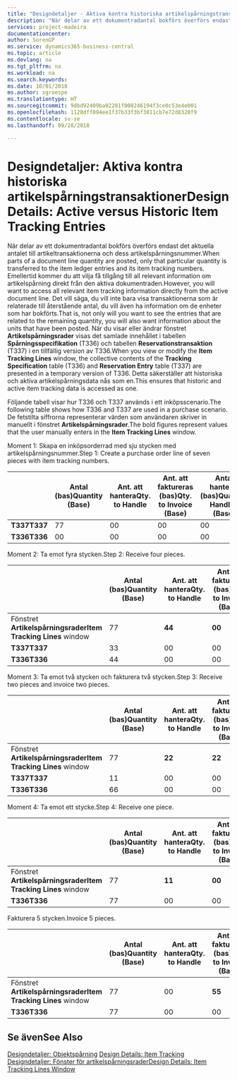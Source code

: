 ```yaml
---
title: "Designdetaljer - Aktiva kontra historiska artikelspårningstransaktioner | Microsoft Docs"
description: "När delar av ett dokumentradantal bokförs överförs endast det aktuella antalet till artikeltransaktionerna och dess artikelspårningsnummer. Emellertid kommer du att vilja få tillgång till all relevant information om artikelspårning direkt från den aktiva dokumentraden. Det vill säga, du vill inte bara visa transaktionerna som är relaterade till återstående antal, du vill även ha information om de enheter som har bokförts. När du visar eller ändrar fönstret **Artikelspårningsrader** visas det samlade innehållet i tabellen **Spårningsspecifikation** (T336) och tabellen **Reservationstransaktion** (T337) i en tillfällig version av T336. Detta säkerställer att historiska och aktiva artikelspårningsdata nås som en."
services: project-madeira
documentationcenter: 
author: SorenGP
ms.service: dynamics365-business-central
ms.topic: article
ms.devlang: na
ms.tgt_pltfrm: na
ms.workload: na
ms.search.keywords: 
ms.date: 10/01/2018
ms.author: sgroespe
ms.translationtype: HT
ms.sourcegitcommit: 9dbd92409ba02281f008246194f3ce0c53e4e001
ms.openlocfilehash: 1128dff894ee1f37b33f3bf3811cb7e72d8328f9
ms.contentlocale: sv-se
ms.lasthandoff: 09/28/2018

---
```

# <a name="design-details-active-versus-historic-item-tracking-entries"></a><span data-ttu-id="1d075-107">Designdetaljer: Aktiva kontra historiska artikelspårningstransaktioner</span><span class="sxs-lookup"><span data-stu-id="1d075-107">Design Details: Active versus Historic Item Tracking Entries</span></span>
<span data-ttu-id="1d075-108">När delar av ett dokumentradantal bokförs överförs endast det aktuella antalet till artikeltransaktionerna och dess artikelspårningsnummer.</span><span class="sxs-lookup"><span data-stu-id="1d075-108">When parts of a document line quantity are posted, only that particular quantity is transferred to the item ledger entries and its item tracking numbers.</span></span> <span data-ttu-id="1d075-109">Emellertid kommer du att vilja få tillgång till all relevant information om artikelspårning direkt från den aktiva dokumentraden.</span><span class="sxs-lookup"><span data-stu-id="1d075-109">However, you will want to access all relevant item tracking information directly from the active document line.</span></span> <span data-ttu-id="1d075-110">Det vill säga, du vill inte bara visa transaktionerna som är relaterade till återstående antal, du vill även ha information om de enheter som har bokförts.</span><span class="sxs-lookup"><span data-stu-id="1d075-110">That is, not only will you want to see the entries that are related to the remaining quantity, you will also want information about the units that have been posted.</span></span> <span data-ttu-id="1d075-111">När du visar eller ändrar fönstret **Artikelspårningsrader** visas det samlade innehållet i tabellen **Spårningsspecifikation** (T336) och tabellen **Reservationstransaktion** (T337) i en tillfällig version av T336.</span><span class="sxs-lookup"><span data-stu-id="1d075-111">When you view or modify the **Item Tracking Lines** window, the collective contents of the **Tracking Specification** table (T336) and **Reservation Entry** table (T337) are presented in a temporary version of T336.</span></span> <span data-ttu-id="1d075-112">Detta säkerställer att historiska och aktiva artikelspårningsdata nås som en.</span><span class="sxs-lookup"><span data-stu-id="1d075-112">This ensures that historic and active item tracking data is accessed as one.</span></span>  

 <span data-ttu-id="1d075-113">Följande tabell visar hur T336 och T337 används i ett inköpsscenario.</span><span class="sxs-lookup"><span data-stu-id="1d075-113">The following table shows how T336 and T337 are used in a purchase scenario.</span></span> <span data-ttu-id="1d075-114">De fetstilta siffrorna representerar värden som användaren skriver in manuellt i fönstret **Artikelspårningsrader**.</span><span class="sxs-lookup"><span data-stu-id="1d075-114">The bold figures represent values that the user manually enters in the **Item Tracking Lines** window.</span></span>  

 <span data-ttu-id="1d075-115">Moment 1: Skapa en inköpsorderrad med sju stycken med artikelspårningsnummer.</span><span class="sxs-lookup"><span data-stu-id="1d075-115">Step 1: Create a purchase order line of seven pieces with item tracking numbers.</span></span>  

||<span data-ttu-id="1d075-116">**Antal (bas)**</span><span class="sxs-lookup"><span data-stu-id="1d075-116">**Quantity (Base)**</span></span>|<span data-ttu-id="1d075-117">**Ant. att hantera**</span><span class="sxs-lookup"><span data-stu-id="1d075-117">**Qty. to Handle**</span></span>|<span data-ttu-id="1d075-118">**Ant. att faktureras (bas)**</span><span class="sxs-lookup"><span data-stu-id="1d075-118">**Qty. to Invoice (Base)**</span></span>|<span data-ttu-id="1d075-119">**Antal hanterat (bas)**</span><span class="sxs-lookup"><span data-stu-id="1d075-119">**Quantity Handled (Base)**</span></span>|<span data-ttu-id="1d075-120">**Antal fakturerat (bas)**</span><span class="sxs-lookup"><span data-stu-id="1d075-120">**Quantity Invoiced (Base)**</span></span>|  
|-|----------------------------------------------|--------------------------------------------|------------------------------------------------------|-------------------------------------------------------|--------------------------------------------------------|  
|<span data-ttu-id="1d075-121">**T337**</span><span class="sxs-lookup"><span data-stu-id="1d075-121">**T337**</span></span>|<span data-ttu-id="1d075-122">7</span><span class="sxs-lookup"><span data-stu-id="1d075-122">7</span></span>|<span data-ttu-id="1d075-123">0</span><span class="sxs-lookup"><span data-stu-id="1d075-123">0</span></span>|<span data-ttu-id="1d075-124">0</span><span class="sxs-lookup"><span data-stu-id="1d075-124">0</span></span>|<span data-ttu-id="1d075-125">0</span><span class="sxs-lookup"><span data-stu-id="1d075-125">0</span></span>|<span data-ttu-id="1d075-126">0</span><span class="sxs-lookup"><span data-stu-id="1d075-126">0</span></span>|  
|<span data-ttu-id="1d075-127">**T336**</span><span class="sxs-lookup"><span data-stu-id="1d075-127">**T336**</span></span>|<span data-ttu-id="1d075-128">0</span><span class="sxs-lookup"><span data-stu-id="1d075-128">0</span></span>|<span data-ttu-id="1d075-129">0</span><span class="sxs-lookup"><span data-stu-id="1d075-129">0</span></span>|<span data-ttu-id="1d075-130">0</span><span class="sxs-lookup"><span data-stu-id="1d075-130">0</span></span>|<span data-ttu-id="1d075-131">0</span><span class="sxs-lookup"><span data-stu-id="1d075-131">0</span></span>|<span data-ttu-id="1d075-132">0</span><span class="sxs-lookup"><span data-stu-id="1d075-132">0</span></span>|  

 <span data-ttu-id="1d075-133">Moment 2: Ta emot fyra stycken.</span><span class="sxs-lookup"><span data-stu-id="1d075-133">Step 2: Receive four pieces.</span></span>  

||<span data-ttu-id="1d075-134">**Antal (bas)**</span><span class="sxs-lookup"><span data-stu-id="1d075-134">**Quantity (Base)**</span></span>|<span data-ttu-id="1d075-135">**Ant. att hantera**</span><span class="sxs-lookup"><span data-stu-id="1d075-135">**Qty. to Handle**</span></span>|<span data-ttu-id="1d075-136">**Ant. att faktureras (bas)**</span><span class="sxs-lookup"><span data-stu-id="1d075-136">**Qty. to Invoice (Base)**</span></span>|<span data-ttu-id="1d075-137">**Antal hanterat (bas)**</span><span class="sxs-lookup"><span data-stu-id="1d075-137">**Quantity Handled (Base)**</span></span>|<span data-ttu-id="1d075-138">**Antal fakturerat (bas)**</span><span class="sxs-lookup"><span data-stu-id="1d075-138">**Quantity Invoiced (Base)**</span></span>|  
|-|----------------------------------------------|--------------------------------------------|------------------------------------------------------|-------------------------------------------------------|--------------------------------------------------------|  
|<span data-ttu-id="1d075-139">Fönstret **Artikelspårningsrader**</span><span class="sxs-lookup"><span data-stu-id="1d075-139">**Item Tracking Lines** window</span></span>|<span data-ttu-id="1d075-140">7</span><span class="sxs-lookup"><span data-stu-id="1d075-140">7</span></span>|<span data-ttu-id="1d075-141">**4**</span><span class="sxs-lookup"><span data-stu-id="1d075-141">**4**</span></span>|<span data-ttu-id="1d075-142">**0**</span><span class="sxs-lookup"><span data-stu-id="1d075-142">**0**</span></span>|<span data-ttu-id="1d075-143">0</span><span class="sxs-lookup"><span data-stu-id="1d075-143">0</span></span>|<span data-ttu-id="1d075-144">0</span><span class="sxs-lookup"><span data-stu-id="1d075-144">0</span></span>|  
|<span data-ttu-id="1d075-145">**T337**</span><span class="sxs-lookup"><span data-stu-id="1d075-145">**T337**</span></span>|<span data-ttu-id="1d075-146">3</span><span class="sxs-lookup"><span data-stu-id="1d075-146">3</span></span>|<span data-ttu-id="1d075-147">0</span><span class="sxs-lookup"><span data-stu-id="1d075-147">0</span></span>|<span data-ttu-id="1d075-148">0</span><span class="sxs-lookup"><span data-stu-id="1d075-148">0</span></span>|<span data-ttu-id="1d075-149">0</span><span class="sxs-lookup"><span data-stu-id="1d075-149">0</span></span>|<span data-ttu-id="1d075-150">0</span><span class="sxs-lookup"><span data-stu-id="1d075-150">0</span></span>|  
|<span data-ttu-id="1d075-151">**T336**</span><span class="sxs-lookup"><span data-stu-id="1d075-151">**T336**</span></span>|<span data-ttu-id="1d075-152">4</span><span class="sxs-lookup"><span data-stu-id="1d075-152">4</span></span>|<span data-ttu-id="1d075-153">0</span><span class="sxs-lookup"><span data-stu-id="1d075-153">0</span></span>|<span data-ttu-id="1d075-154">0</span><span class="sxs-lookup"><span data-stu-id="1d075-154">0</span></span>|<span data-ttu-id="1d075-155">4</span><span class="sxs-lookup"><span data-stu-id="1d075-155">4</span></span>|<span data-ttu-id="1d075-156">0</span><span class="sxs-lookup"><span data-stu-id="1d075-156">0</span></span>|  

 <span data-ttu-id="1d075-157">Moment 3: Ta emot två stycken och fakturera två stycken.</span><span class="sxs-lookup"><span data-stu-id="1d075-157">Step 3: Receive two pieces and invoice two pieces.</span></span>  

||<span data-ttu-id="1d075-158">**Antal (bas)**</span><span class="sxs-lookup"><span data-stu-id="1d075-158">**Quantity (Base)**</span></span>|<span data-ttu-id="1d075-159">**Ant. att hantera**</span><span class="sxs-lookup"><span data-stu-id="1d075-159">**Qty. to Handle**</span></span>|<span data-ttu-id="1d075-160">**Ant. att faktureras (bas)**</span><span class="sxs-lookup"><span data-stu-id="1d075-160">**Qty. to Invoice (Base)**</span></span>|<span data-ttu-id="1d075-161">**Antal hanterat (bas)**</span><span class="sxs-lookup"><span data-stu-id="1d075-161">**Quantity Handled (Base)**</span></span>|<span data-ttu-id="1d075-162">**Antal fakturerat (bas)**</span><span class="sxs-lookup"><span data-stu-id="1d075-162">**Quantity Invoiced (Base)**</span></span>|  
|-|----------------------------------------------|--------------------------------------------|------------------------------------------------------|-------------------------------------------------------|--------------------------------------------------------|  
|<span data-ttu-id="1d075-163">Fönstret **Artikelspårningsrader**</span><span class="sxs-lookup"><span data-stu-id="1d075-163">**Item Tracking Lines** window</span></span>|<span data-ttu-id="1d075-164">7</span><span class="sxs-lookup"><span data-stu-id="1d075-164">7</span></span>|<span data-ttu-id="1d075-165">**2**</span><span class="sxs-lookup"><span data-stu-id="1d075-165">**2**</span></span>|<span data-ttu-id="1d075-166">**2**</span><span class="sxs-lookup"><span data-stu-id="1d075-166">**2**</span></span>|<span data-ttu-id="1d075-167">4</span><span class="sxs-lookup"><span data-stu-id="1d075-167">4</span></span>|<span data-ttu-id="1d075-168">0</span><span class="sxs-lookup"><span data-stu-id="1d075-168">0</span></span>|  
|<span data-ttu-id="1d075-169">**T337**</span><span class="sxs-lookup"><span data-stu-id="1d075-169">**T337**</span></span>|<span data-ttu-id="1d075-170">1</span><span class="sxs-lookup"><span data-stu-id="1d075-170">1</span></span>|<span data-ttu-id="1d075-171">0</span><span class="sxs-lookup"><span data-stu-id="1d075-171">0</span></span>|<span data-ttu-id="1d075-172">0</span><span class="sxs-lookup"><span data-stu-id="1d075-172">0</span></span>|<span data-ttu-id="1d075-173">0</span><span class="sxs-lookup"><span data-stu-id="1d075-173">0</span></span>|<span data-ttu-id="1d075-174">0</span><span class="sxs-lookup"><span data-stu-id="1d075-174">0</span></span>|  
|<span data-ttu-id="1d075-175">**T336**</span><span class="sxs-lookup"><span data-stu-id="1d075-175">**T336**</span></span>|<span data-ttu-id="1d075-176">6</span><span class="sxs-lookup"><span data-stu-id="1d075-176">6</span></span>|<span data-ttu-id="1d075-177">0</span><span class="sxs-lookup"><span data-stu-id="1d075-177">0</span></span>|<span data-ttu-id="1d075-178">0</span><span class="sxs-lookup"><span data-stu-id="1d075-178">0</span></span>|<span data-ttu-id="1d075-179">6</span><span class="sxs-lookup"><span data-stu-id="1d075-179">6</span></span>|<span data-ttu-id="1d075-180">2</span><span class="sxs-lookup"><span data-stu-id="1d075-180">2</span></span>|  

 <span data-ttu-id="1d075-181">Moment 4: Ta emot ett stycke.</span><span class="sxs-lookup"><span data-stu-id="1d075-181">Step 4: Receive one piece.</span></span>  

||<span data-ttu-id="1d075-182">**Antal (bas)**</span><span class="sxs-lookup"><span data-stu-id="1d075-182">**Quantity (Base)**</span></span>|<span data-ttu-id="1d075-183">**Ant. att hantera**</span><span class="sxs-lookup"><span data-stu-id="1d075-183">**Qty. to Handle**</span></span>|<span data-ttu-id="1d075-184">**Ant. att faktureras (bas)**</span><span class="sxs-lookup"><span data-stu-id="1d075-184">**Qty. to Invoice (Base)**</span></span>|<span data-ttu-id="1d075-185">**Antal hanterat (bas)**</span><span class="sxs-lookup"><span data-stu-id="1d075-185">**Quantity Handled (Base)**</span></span>|<span data-ttu-id="1d075-186">**Antal fakturerat (bas)**</span><span class="sxs-lookup"><span data-stu-id="1d075-186">**Quantity Invoiced (Base)**</span></span>|  
|-|----------------------------------------------|--------------------------------------------|------------------------------------------------------|-------------------------------------------------------|--------------------------------------------------------|  
|<span data-ttu-id="1d075-187">Fönstret **Artikelspårningsrader**</span><span class="sxs-lookup"><span data-stu-id="1d075-187">**Item Tracking Lines** window</span></span>|<span data-ttu-id="1d075-188">7</span><span class="sxs-lookup"><span data-stu-id="1d075-188">7</span></span>|<span data-ttu-id="1d075-189">**1**</span><span class="sxs-lookup"><span data-stu-id="1d075-189">**1**</span></span>|<span data-ttu-id="1d075-190">**0**</span><span class="sxs-lookup"><span data-stu-id="1d075-190">**0**</span></span>|<span data-ttu-id="1d075-191">6</span><span class="sxs-lookup"><span data-stu-id="1d075-191">6</span></span>|<span data-ttu-id="1d075-192">2</span><span class="sxs-lookup"><span data-stu-id="1d075-192">2</span></span>|  
|<span data-ttu-id="1d075-193">**T336**</span><span class="sxs-lookup"><span data-stu-id="1d075-193">**T336**</span></span>|<span data-ttu-id="1d075-194">7</span><span class="sxs-lookup"><span data-stu-id="1d075-194">7</span></span>|<span data-ttu-id="1d075-195">0</span><span class="sxs-lookup"><span data-stu-id="1d075-195">0</span></span>|<span data-ttu-id="1d075-196">0</span><span class="sxs-lookup"><span data-stu-id="1d075-196">0</span></span>|<span data-ttu-id="1d075-197">7</span><span class="sxs-lookup"><span data-stu-id="1d075-197">7</span></span>|<span data-ttu-id="1d075-198">2</span><span class="sxs-lookup"><span data-stu-id="1d075-198">2</span></span>|  

 <span data-ttu-id="1d075-199">Fakturera 5 stycken.</span><span class="sxs-lookup"><span data-stu-id="1d075-199">Invoice 5 pieces.</span></span>  

||<span data-ttu-id="1d075-200">**Antal (bas)**</span><span class="sxs-lookup"><span data-stu-id="1d075-200">**Quantity (Base)**</span></span>|<span data-ttu-id="1d075-201">**Ant. att hantera**</span><span class="sxs-lookup"><span data-stu-id="1d075-201">**Qty. to Handle**</span></span>|<span data-ttu-id="1d075-202">**Ant. att faktureras (bas)**</span><span class="sxs-lookup"><span data-stu-id="1d075-202">**Qty. to Invoice (Base)**</span></span>|<span data-ttu-id="1d075-203">**Antal hanterat (bas)**</span><span class="sxs-lookup"><span data-stu-id="1d075-203">**Quantity Handled (Base)**</span></span>|<span data-ttu-id="1d075-204">**Antal fakturerat (bas)**</span><span class="sxs-lookup"><span data-stu-id="1d075-204">**Quantity Invoiced (Base)**</span></span>|  
|-|----------------------------------------------|--------------------------------------------|------------------------------------------------------|-------------------------------------------------------|--------------------------------------------------------|  
|<span data-ttu-id="1d075-205">Fönstret **Artikelspårningsrader**</span><span class="sxs-lookup"><span data-stu-id="1d075-205">**Item Tracking Lines** window</span></span>|<span data-ttu-id="1d075-206">7</span><span class="sxs-lookup"><span data-stu-id="1d075-206">7</span></span>|<span data-ttu-id="1d075-207">0</span><span class="sxs-lookup"><span data-stu-id="1d075-207">0</span></span>|<span data-ttu-id="1d075-208">**5**</span><span class="sxs-lookup"><span data-stu-id="1d075-208">**5**</span></span>|<span data-ttu-id="1d075-209">7</span><span class="sxs-lookup"><span data-stu-id="1d075-209">7</span></span>|<span data-ttu-id="1d075-210">2</span><span class="sxs-lookup"><span data-stu-id="1d075-210">2</span></span>|  
|<span data-ttu-id="1d075-211">**T336**</span><span class="sxs-lookup"><span data-stu-id="1d075-211">**T336**</span></span>|<span data-ttu-id="1d075-212">7</span><span class="sxs-lookup"><span data-stu-id="1d075-212">7</span></span>|<span data-ttu-id="1d075-213">0</span><span class="sxs-lookup"><span data-stu-id="1d075-213">0</span></span>|<span data-ttu-id="1d075-214">0</span><span class="sxs-lookup"><span data-stu-id="1d075-214">0</span></span>|<span data-ttu-id="1d075-215">7</span><span class="sxs-lookup"><span data-stu-id="1d075-215">7</span></span>|<span data-ttu-id="1d075-216">7</span><span class="sxs-lookup"><span data-stu-id="1d075-216">7</span></span>|  

## <a name="see-also"></a><span data-ttu-id="1d075-217">Se även</span><span class="sxs-lookup"><span data-stu-id="1d075-217">See Also</span></span>  
 <span data-ttu-id="1d075-218">[Designdetaljer: Objektspårning](design-details-item-tracking.md) </span><span class="sxs-lookup"><span data-stu-id="1d075-218">[Design Details: Item Tracking](design-details-item-tracking.md) </span></span>  
 [<span data-ttu-id="1d075-219">Designdetaljer: Fönster för artikelspårningsrader</span><span class="sxs-lookup"><span data-stu-id="1d075-219">Design Details: Item Tracking Lines Window</span></span>](design-details-item-tracking-lines-window.md)

